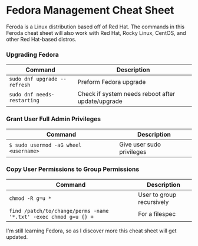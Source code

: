 # Fedora Management Cheat Sheet

Feroda is a Linux distribution based off of Red Hat. The commands in this Feroda cheat sheet will also work with Red Hat, Rocky Linux, CentOS, and other Red Hat-based distros.

### Upgrading Fedora

| Command | Description |
| --- | --- |
| `sudo dnf upgrade --refresh` | Preform Fedora upgrade |
| `sudo dnf needs-restarting` | Check if system needs reboot after update/upgrade |

### Grant User Full Admin Privileges

| Command | Description |
| --- | --- |
| `$ sudo usermod -aG wheel <username>` | Give user sudo privileges |

### Copy User Permissions to Group Permissions

| Command | Description |
| --- | --- |
| `chmod -R g=u *` | User to group recursively |
| `find /patch/to/change/perms -name '*.txt' -exec chmod g=u {} +` | For a filespec |

I'm still learning Fedora, so as I discover more this cheat sheet will get updated.
